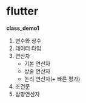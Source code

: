 # flutter

<b>class_demo1</b>
1. 변수와 상수
2. 데이터 타입
3. 연산자
   - 기본 연산자
   - 상술 연산자
   - 논리 연산자(+ 빠른 평가)
4. 조건문
5. 삼항연산자
